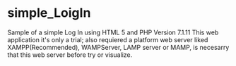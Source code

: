# simple_LoigIn
Sample of a simple Log In using HTML 5 and PHP Version 7.1.11
This web application it's only a trial; also requiered a platform web server liked XAMPP(Recommended), WAMPServer, LAMP server or MAMP, is necesarry that this web server before try or visualize.
